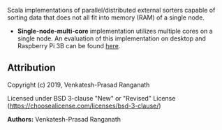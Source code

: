 Scala implementations of parallel/distributed external sorters capable of sorting data that does not all fit into memory (RAM) of a single node.
 
- **Single-node-multi-core** implementation utilizes multiple cores on a single node.  An evaluation of this implementation on desktop and Raspberry Pi 3B can be found [here](https://medium.com/@rvprasad/parallel-external-sorting-175c7a9247cb).

## Attribution

Copyright (c) 2019, Venkatesh-Prasad Ranganath

Licensed under BSD 3-clause "New" or "Revised" License
(https://choosealicense.com/licenses/bsd-3-clause/)

**Authors:** Venkatesh-Prasad Ranganath
